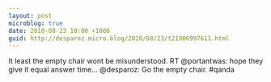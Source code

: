 ```yaml
---
layout: post
microblog: true
date: 2010-08-23 10:00 +1000
guid: http://desparoz.micro.blog/2010/08/23/t21906997611.html
---
```

It least the empty chair wont be misunderstood. RT @portantwas: hope they give it equal answer time... @desparoz: Go the empty chair. #qanda
